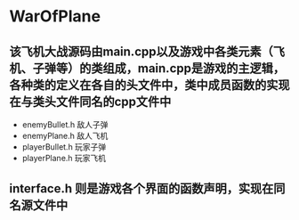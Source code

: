 # WarOfPlane


## 该飞机大战源码由main.cpp以及游戏中各类元素（飞机、子弹等）的类组成，main.cpp是游戏的主逻辑，各种类的定义在各自的头文件中，类中成员函数的实现在与类头文件同名的cpp文件中<br>
- enemyBullet.h  敌人子弹<br>
- enemyPlane.h   敌人飞机<br>
- playerBullet.h 玩家子弹<br>
- playerPlane.h  玩家飞机<br>

## interface.h 则是游戏各个界面的函数声明，实现在同名源文件中<br>
